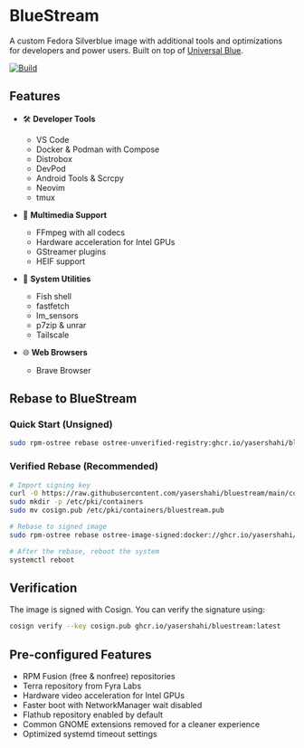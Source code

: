 # BlueStream

A custom Fedora Silverblue image with additional tools and optimizations for developers and power users. Built on top of [Universal Blue](https://universal-blue.org/).

[![Build](https://github.com/yourusername/bluestream/actions/workflows/build.yml/badge.svg)](https://github.com/yourusername/bluestream/actions/workflows/build.yml)

## Features

- 🛠️ **Developer Tools**
  - VS Code
  - Docker & Podman with Compose
  - Distrobox
  - DevPod
  - Android Tools & Scrcpy
  - Neovim
  - tmux

- 🎥 **Multimedia Support**
  - FFmpeg with all codecs
  - Hardware acceleration for Intel GPUs
  - GStreamer plugins
  - HEIF support

- 🔧 **System Utilities**
  - Fish shell
  - fastfetch
  - lm_sensors
  - p7zip & unrar
  - Tailscale

- 🌐 **Web Browsers**
  - Brave Browser

## Rebase to BlueStream

### Quick Start (Unsigned)

```bash
sudo rpm-ostree rebase ostree-unverified-registry:ghcr.io/yasershahi/bluestream:latest
```

### Verified Rebase (Recommended)

```bash
# Import signing key
curl -O https://raw.githubusercontent.com/yasershahi/bluestream/main/cosign.pub
sudo mkdir -p /etc/pki/containers
sudo mv cosign.pub /etc/pki/containers/bluestream.pub

# Rebase to signed image
sudo rpm-ostree rebase ostree-image-signed:docker://ghcr.io/yasershahi/bluestream:latest

# After the rebase, reboot the system
systemctl reboot
```

## Verification

The image is signed with Cosign. You can verify the signature using:

```bash
cosign verify --key cosign.pub ghcr.io/yasershahi/bluestream:latest
```

## Pre-configured Features

- RPM Fusion (free & nonfree) repositories
- Terra repository from Fyra Labs
- Hardware video acceleration for Intel GPUs
- Faster boot with NetworkManager wait disabled
- Flathub repository enabled by default
- Common GNOME extensions removed for a cleaner experience
- Optimized systemd timeout settings
